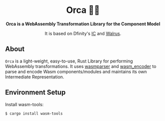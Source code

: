 <div align="center">

  <h1>Orca 🐋🌊</h1>

<strong>Orca is a WebAssembly Transformation Library for the Component Model</strong>

It is based on Dfinity's [IC](https://github.com/dfinity/ic/tree/master/rs/wasm_transform) and [Walrus](https://github.com/rustwasm/walrus/tree/main).

</div>

## About ##

`Orca` is a light-weight, easy-to-use, Rust Library for performing WebAssembly transformations. It uses [wasmparser](https://docs.rs/wasmparser/0.214.0/wasmparser/) and [wasm_encoder](https://docs.rs/wasm-encoder/0.214.0/wasm_encoder/) to parse and encode Wasm components/modules and maintains its own Intermediate Representation.

## Environment Setup ##

Install wasm-tools:
```shell
$ cargo install wasm-tools
```